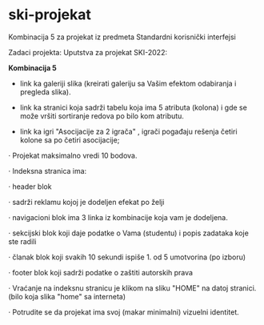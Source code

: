 # ski-projekat
Kombinacija 5 za projekat iz predmeta Standardni korisnički interfejsi

Zadaci projekta:
Uputstva za projekat SKI-2022:

**Kombinacija 5**

- link ka galeriji slika (kreirati galeriju sa Vašim efektom odabiranja i pregleda slika).

- link ka stranici koja sadrži tabelu koja ima 5 atributa (kolona) i gde  se može vršiti sortiranje redova po bilo kom atributu.

- link ka igri "Asocijacije za 2 igrača" , igrači pogađaju rešenja četiri kolone sa po četiri asocijacije;

·          Projekat maksimalno vredi 10 bodova.

·          Indeksna stranica ima:

·          header blok
 
·          sadrži reklamu kojoj je dodeljen efekat po želji

·          navigacioni blok ima 3 linka iz kombinacije koja vam je dodeljena.
  
·          sekcijski blok koji daje podatke o Vama (studentu) i popis zadataka koje ste radili
 
·          članak blok koji svakih 10 sekundi ispiše 1. od 5 umotvorina (po izboru)

·          footer blok koji sadrži podatke o zaštiti autorskih prava 

·          Vraćanje na indeksnu stranicu je klikom na sliku "HOME" na datoj stranici. (bilo koja slika "home" sa interneta)

·          Potrudite se da projekat ima svoj (makar minimalni) vizuelni identitet.
 
